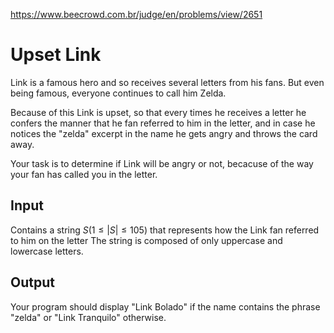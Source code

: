 https://www.beecrowd.com.br/judge/en/problems/view/2651

# Upset Link

Link is a famous hero and so receives several letters from his fans. But even
being famous, everyone continues to call him Zelda.

Because of this Link is upset, so that every times he receives a letter he
confers the manner that he fan referred to him in the letter, and in case he
notices the "zelda" excerpt in the name he gets angry and throws the card away.

Your task is to determine if Link will be angry or not, becacuse of the way your
fan has called you in the letter.

## Input

Contains a string $S (1 \leq |S| \leq 105)$ that represents how the Link fan referred to
him on the letter The string is composed of only uppercase and lowercase
letters.

## Output

Your program should display "Link Bolado" if the name contains the phrase
"zelda" or "Link Tranquilo" otherwise.


